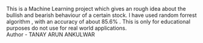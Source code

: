 This is a Machine Learning project which gives an rough idea about the bullish and bearish behaviour of a certain stock.
I have used random forrest algorithm , with an accuracy of about 85.6% .
This is only for educational purposes do not use for real world applications. 
<br>
Author - TANAY ARUN ANKULWAR
